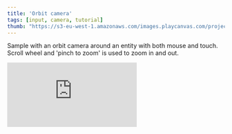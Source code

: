 ```yaml
---
title: 'Orbit camera'
tags: [input, camera, tutorial]
thumb: "https://s3-eu-west-1.amazonaws.com/images.playcanvas.com/projects/12/438243/FDA218-image-75.jpg"
---
```


Sample with an orbit camera around an entity with both mouse and touch. Scroll wheel and 'pinch to zoom' is used to zoom in and out.

<div className="iframe-container">
    <iframe loading="lazy" src="https://playcanv.as/p/fI6jSYjK/" title="Orbit camera" webkitallowfullscreen="true" mozallowfullscreen="true" allow="autoplay" allowfullscreen="true" allowvr="" scrolling="no" frameborder="0" />
</div>
